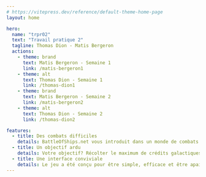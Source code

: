 ```yaml
---
# https://vitepress.dev/reference/default-theme-home-page
layout: home

hero:
  name: "trpr02"
  text: "Travail pratique 2"
  tagline: Thomas Dion - Matis Bergeron
  actions:
    - theme: brand
      text: Matis Bergeron - Semaine 1
      link: /matis-bergeron1
    - theme: alt 
      text: Thomas Dion - Semaine 1
      link: /thomas-dion1
    - theme: brand 
      text: Matis Bergeron - Semaine 2
      link: /matis-bergeron2
    - theme: alt 
      text: Thomas Dion - Semaine 2
      link: /thomas-dion2

features:
  - title: Des combats difficiles
    details: BattleOfShips.net vous introduit dans un monde de combats spaciaux intenses et rudes
  - title: Un objectif ardu
    details: Votre objectif? Récolter le maximum de crédits galactiques en détruisant les vaisseaux des adversaires.
  - title: Une interface conviviale
    details: Le jeu a été conçu pour être simple, efficace et être apaisant pour les yeux du joueur. Un mode sombre est en construction.
---
```

